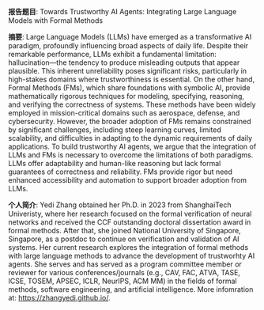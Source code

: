 **报告题目**: Towards Trustworthy AI Agents: Integrating Large Language Models with Formal Methods

**摘要**: Large Language Models (LLMs) have emerged as a transformative AI paradigm, profoundly influencing broad aspects of daily life. Despite their remarkable performance, LLMs exhibit a fundamental limitation: hallucination—the tendency to produce misleading outputs that appear plausible. This inherent unreliability poses significant risks, particularly in high-stakes domains where trustworthiness is essential. On the other hand, Formal Methods (FMs), which share foundations with symbolic AI, provide mathematically rigorous techniques for modeling, specifying, reasoning, and verifying the correctness of systems. These methods have been widely employed in mission-critical domains such as aerospace, defense, and cybersecurity. However, the broader adoption of FMs remains constrained by significant challenges, including steep learning curves, limited scalability, and difficulties in adapting to the dynamic requirements of daily applications. To build trustworthy AI agents, we argue that the integration of LLMs and FMs is necessary to overcome the limitations of both paradigms. LLMs offer adaptability and human-like reasoning but lack formal guarantees of correctness and reliability. FMs provide rigor but need enhanced accessibility and automation to support broader adoption from LLMs.

**个人简介**: Yedi Zhang obtained her Ph.D. in 2023 from ShanghaiTech Univeristy, where her research focused on the formal verification of neural networks and received the CCF outstanding doctoral dissertation award in formal methods. After that, she joined National University of Singapore, Singapore, as a postdoc to continue on verification and validation of AI systems. Her current research explores the integration of formal methods with large language methods to advance the development of trustworhty AI agents. She serves and has served as a program committee member or reviewer for various conferences/journals (e.g., CAV, FAC, ATVA, TASE, ICSE, TOSEM, APSEC, ICLR, NeurIPS, ACM MM) in the fields of formal methods, software engineering, and artificial intelligence. More infomration at: https://zhangyedi.github.io/. 
